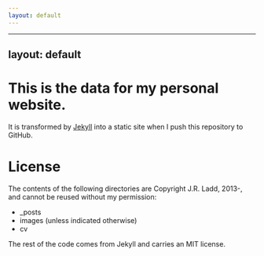 ```yaml
---
layout: default
---
```

---
layout: default
---
# This is the data for my personal website.

It is transformed by [Jekyll][] into a static site when I push this repository to GitHub.

# License

The contents of the following directories are Copyright J.R. Ladd, 2013-, and cannot be reused without my permission:

* _posts
* images (unless indicated otherwise)
* cv

The rest of the code comes from Jekyll and carries an MIT license.

[Jekyll]:http://jekyllrb.com
